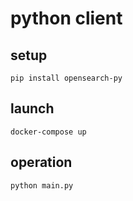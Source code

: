 # python client

## setup

```shell
pip install opensearch-py
```

## launch

```shell
docker-compose up
```

## operation

```shell
python main.py
```
